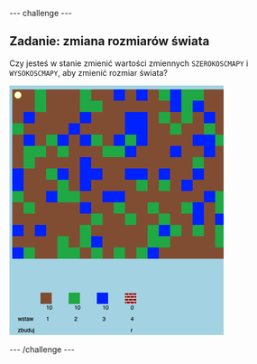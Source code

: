 --- challenge ---

## Zadanie: zmiana rozmiarów świata

Czy jesteś w stanie zmienić wartości zmiennych `SZEROKOSCMAPY` i `WYSOKOSCMAPY`, aby zmienić rozmiar świata?

![zrzut ekranu](images/craft-mapsize.png)

--- /challenge ---